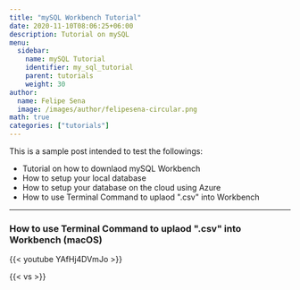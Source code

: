 ```yaml
---
title: "mySQL Workbench Tutorial"
date: 2020-11-10T08:06:25+06:00
description: Tutorial on mySQL
menu:
  sidebar:
    name: mySQL Tutorial
    identifier: my_sql_tutorial
    parent: tutorials
    weight: 30
author:
  name: Felipe Sena
  image: /images/author/felipesena-circular.png
math: true
categories: ["tutorials"]
---
```


This is a sample post intended to test the followings:

- Tutorial on how to downlaod mySQL Workbench
- How to setup your local database
- How to setup your database on the cloud using Azure
- How to use Terminal Command to uplaod ".csv" into Workbench

---

### How to use Terminal Command to uplaod ".csv" into Workbench (macOS)

{{< youtube YAfHj4DVmJo >}}

{{< vs >}}